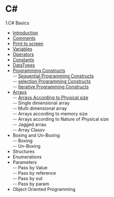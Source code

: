 # **C#**
1.C# Basics
 - [Introduction](https://github.com/shashikirankantheti/C-sharp/blob/master/Introduction)
 - [Comments](https://github.com/shashikirankantheti/C-sharp/blob/master/Comments)
 - [Print to screen](https://github.com/shashikirankantheti/C-sharp/blob/master/Print%20to%20screen)
 - [Variables](https://github.com/shashikirankantheti/C-sharp/blob/master/Variables)
 - [Operators](https://github.com/shashikirankantheti/C-sharp/blob/master/Operators)
 - [Constants](https://github.com/shashikirankantheti/C-sharp/blob/master/Constants)
 - [DataTypes](https://github.com/shashikirankantheti/C-sharp/blob/master/Data%20Types)
 - [Programming Constructs](https://github.com/shashikirankantheti/C-sharp/blob/master/programming%20constructs) <br>
   -- [Sequential Programming Constructs](https://github.com/shashikirankantheti/C-sharp/blob/master/Sequential%20Programming%20Constructs)<br>
   -- [selection Programming Constructs](https://github.com/shashikirankantheti/C-sharp/blob/master/Selective%20Programming%20constructs)<br>
   -- [Iterative Programming Constructs](https://github.com/shashikirankantheti/C-sharp/blob/master/Iterative%20Programming%20Constructs)<br>
 - [Arrays](https://github.com/shashikirankantheti/C-sharp/blob/master/Arrays)<br>
   -- [Arrays According to Physical size](https://github.com/shashikirankantheti/C-sharp/blob/master/Arrays%20According%20to%20Physical%20Size)<br>
      -- Single dimensional array<br>
      -- Multi dimensional array<br>
   -- Arrays according to memory size<br>
   -- Arrays according to Nature of Physical size<br>
   -- Jagged arrau<br>
   -- Array Classv<br>
 - Boxing and Un-Boxing<br>
   -- Boxing<br>
   -- Un-Boxing<br>
 - Structures<br>
 - Enumerations<br>
 - Parameters<br>
   -- Pass by Value<br>
   -- Pass by reference<br>
   -- Pass by out<br>
   -- Pass by param<br>
 - Object Oriented Programming<br>
 
